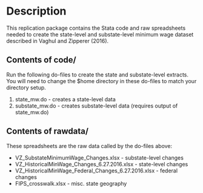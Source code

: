 # Description
This replication package contains the Stata code and raw spreadsheets
needed to create the state-level and substate-level minimum wage dataset
described in Vaghul and Zipperer (2016).

## Contents of code/
Run the following do-files to create the state and substate-level extracts.
You will need to change the $home directory in these do-files to match
your directory setup.
1.  state_mw.do - creates a state-level data
2.  substate_mw.do - creates substate-level data (requires output of state_mw.do)

## Contents of rawdata/
These spreadsheets are the raw data called by the do-files above:
* VZ_SubstateMinimumWage_Changes.xlsx - substate-level changes
* VZ_HistoricalMinWage_Changes_6.27.2016.xlsx - state-level changes
* VZ_HistoricalMinWage_Federal_Changes_6.27.2016.xlsx - federal changes
* FIPS_crosswalk.xlsx - misc. state geography

